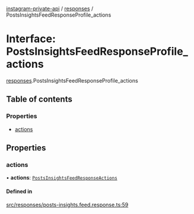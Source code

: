 [instagram-private-api](../../README.md) / [responses](../../modules/responses.md) / PostsInsightsFeedResponseProfile_actions

# Interface: PostsInsightsFeedResponseProfile\_actions

[responses](../../modules/responses.md).PostsInsightsFeedResponseProfile_actions

## Table of contents

### Properties

- [actions](PostsInsightsFeedResponseProfile_actions.md#actions)

## Properties

### actions

• **actions**: [`PostsInsightsFeedResponseActions`](PostsInsightsFeedResponseActions.md)

#### Defined in

[src/responses/posts-insights.feed.response.ts:59](https://github.com/Nerixyz/instagram-private-api/blob/4971f34/src/responses/posts-insights.feed.response.ts#L59)
